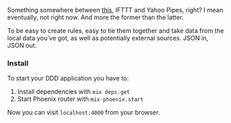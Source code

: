Something somewhere between [this](http://xkcd.com/518/), IFTTT and Yahoo Pipes, right? I mean eventually, not right now. And more the former than the latter.


To be easy to create rules, easy to tie them together and take data from the local data you’ve got, as well as potentially external sources. JSON in, JSON out.

### Install 

To start your DDD application you have to:

1. Install dependencies with `mix deps.get`
2. Start Phoenix router with `mix phoenix.start`

Now you can visit `localhost:4000` from your browser.

